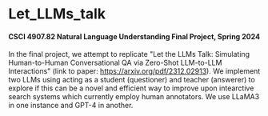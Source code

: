 # Let_LLMs_talk
#### CSCI 4907.82 Natural Language Understanding Final Project, Spring 2024
In the final project, we attempt to replicate "Let the LLMs Talk: Simulating Human-to-Human Conversational QA via Zero-Shot LLM-to-LLM Interactions" (link to paper: https://arxiv.org/pdf/2312.02913). We implement two LLMs using acting as a student (questioner) and teacher (answerer) to explore if this can be a novel and efficient way to improve upon intearctive search systems which currently employ human annotators. We use LLaMA3 in one instance and GPT-4 in another.
